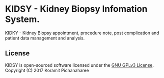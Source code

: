 # KIDSY - Kidney Biopsy Infomation System.

KIDKY - Kidney Biopsy appointment, procedure note, post complication and patient data management and analysis.
<!-- 
## Official Documentation

Documentation for the framework can be found on the [Lumen website](http://lumen.laravel.com/docs).
 -->
<!-- ## Security Vulnerabilities

If you discover a security vulnerability within Laravel, please send an e-mail to Taylor Otwell at taylor@laravel.com. All security vulnerabilities will be promptly addressed.
 -->
## License
KIDSY is open-sourced software licensed under the [GNU GPLv3 License](http://www.gnu.org/licenses/).
Copyright (C) 2017 Koramit Pichanaharee